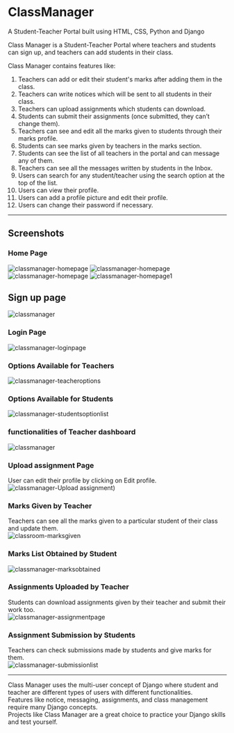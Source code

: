 # ClassManager
A Student-Teacher Portal built using HTML, CSS, Python and Django

Class Manager is a Student-Teacher Portal where teachers and students can sign up, and teachers can add students in their class.

Class Manager contains features like:
1. Teachers can add or edit their student's marks after adding them in the class.
2. Teachers can write notices which will be sent to all students in their class.
3. Teachers can upload assignments which students can download.
4. Students can submit their assignments (once submitted, they can’t change them).
5. Teachers can see and edit all the marks given to students through their marks profile.
6. Students can see marks given by teachers in the marks section.
7. Students can see the list of all teachers in the portal and can message any of them.
8. Teachers can see all the messages written by students in the Inbox.
9. Users can search for any student/teacher using the search option at the top of the list.
10. Users can view their profile.
11. Users can add a profile picture and edit their profile.
12. Users can change their password if necessary.

---

## Screenshots

### Home Page
![classmanager-homepage](https://github.com/jayeshdhobi/Academix/blob/main/classmanager/static/images/photos/first.png)
![classmanager-homepage](https://github.com/jayeshdhobi/Academix/blob/main/classmanager/static/images/photos/about%20us.png)
![classmanager-homepage](https://github.com/jayeshdhobi/Academix/blob/main/classmanager/static/images/photos/our%20service.png)
![classmanager-homepage1](https://github.com/jayeshdhobi/Academix/blob/main/classmanager/static/images/photos/last.png)

## Sign up page
![classmanager](https://github.com/jayeshdhobi/Academix/blob/main/classmanager/static/images/photos/sign%20up.png)

### Login Page
![classmanager-loginpage](https://github.com/jayeshdhobi/Academix/blob/main/classmanager/static/images/photos/login.png)

### Options Available for Teachers
![classmanager-teacheroptions](https://github.com/jayeshdhobi/Academix/blob/main/classmanager/static/images/photos/t1.png)

### Options Available for Students
![classmanager-studentsoptionlist](https://github.com/jayeshdhobi/Academix/blob/main/classmanager/static/images/photos/s1.png)

### functionalities of  Teacher dashboard
![classmanager](https://github.com/jayeshdhobi/Academix/blob/main/classmanager/static/images/photos/final.png)

### Upload assignment Page
User can edit their profile by clicking on Edit profile.  
![classmanager-Upload assignment](https://github.com/jayeshdhobi/Academix/blob/main/classmanager/static/images/photos/UA.png))

### Marks Given by Teacher
Teachers can see all the marks given to a particular student of their class and update them.  
![classroom-marksgiven](https://user-images.githubusercontent.com/59278577/85335383-8d14dd80-b4fa-11ea-8257-797c5a0fe52a.PNG)

### Marks List Obtained by Student
![classmanager-marksobtained](https://user-images.githubusercontent.com/59278577/85335564-d6fdc380-b4fa-11ea-8219-09d40f96f8e7.PNG)

### Assignments Uploaded by Teacher
Students can download assignments given by their teacher and submit their work too.  
![classmanager-assignmentpage](https://user-images.githubusercontent.com/59278577/85335929-6c995300-b4fb-11ea-883d-48ab096dd89a.PNG)

### Assignment Submission by Students
Teachers can check submissions made by students and give marks for them.  
![classmanager-submissionlist](https://user-images.githubusercontent.com/59278577/85335777-2e039880-b4fb-11ea-8d7d-0edc517ac11e.PNG)

---

Class Manager uses the multi-user concept of Django where student and teacher are different types of users with different functionalities.  
Features like notice, messaging, assignments, and class management require many Django concepts.  
Projects like Class Manager are a great choice to practice your Django skills and test yourself.
